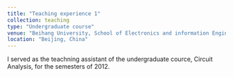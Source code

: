 ```yaml
---
title: "Teaching experience 1"
collection: teaching
type: "Undergraduate course"
venue: "Beihang University, School of Electronics and information Engineering"
location: "Beijing, China"
---
```


I served as the teachning assistant of the undergraduate cource, Circuit Analysis, for the semesters of 2012.
